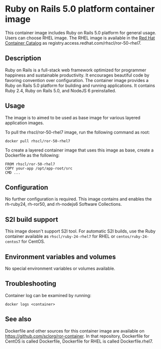 Ruby on Rails 5.0 platform container image
=======================================

This container image includes Ruby on Rails 5.0 platform for general usage.
Users can choose RHEL image.
The RHEL image is available in the [Red Hat Container Catalog](https://access.redhat.com/containers/#/registry.access.redhat.com/rhscl/ror-50-rhel7)
as registry.access.redhat.com/rhscl/ror-50-rhel7.



Description
-----------

Ruby on Rails is a full-stack web framework optimized for programmer happiness 
and sustainable productivity. It encourages beautiful code by favoring convention over configuration. 
The container image provides a Ruby on Rails 5.0 platform for building and running applications. 
It contains Ruby 2.4, Ruby on Rails 5.0, and NodeJS 6 preinstalled.


Usage
-----
The image is to aimed to be used as base image for various layered application images.

To pull the rhscl/ror-50-rhel7 image, run the following command as root:
```
docker pull rhscl/ror-50-rhel7
```

To create a layered container image that uses this image as base, create a Dockerfile as the following:
```
FROM rhscl/ror-50-rhel7
COPY your-app /opt/app-root/src
CMD ...
```


Configuration
-------------

No further configuration is required.
This image contains and enables the rh-ruby24, rh-ror50, and rh-nodejs6 Software Collections. 


S2I build support
-------------
This image doesn't support S2I tool.
For automatic S2I builds, use the Ruby container available as `rhscl/ruby-24-rhel7` for RHEL or `centos/ruby-24-centos7` for CentOS.

Environment variables and volumes
-------------
No special environment variables or volumes available.

Troubleshooting
---------------
Container log can be examined by running:

    docker logs <container>


See also
--------
Dockerfile and other sources for this container image are available on
https://github.com/sclorg/ror-container.
In that repository, Dockerfile for CentOS is called Dockerfile, Dockerfile
for RHEL is called Dockerfile.rhel7.
